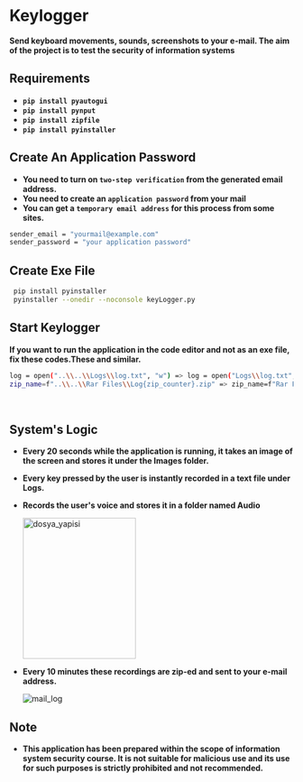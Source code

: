 # Keylogger
**Send keyboard movements, sounds, screenshots to your e-mail. The aim of the project is to test the security of information systems**


## Requirements
* **`pip install pyautogui`**<br/>
* **`pip install pynput`**<br/>
* **`pip install zipfile`**
* **`pip install pyinstaller`**



## Create An Application Password
* **You need to turn on `two-step verification` from the generated email address.**
* **You need to create an `application password` from your mail**
* **You can get a `temporary email address` for this process from some sites.**

```bash
sender_email = "yourmail@example.com"
sender_password = "your application password"
```

  
## Create Exe File

```bash
 pip install pyinstaller
 pyinstaller --onedir --noconsole keyLogger.py
```


## Start Keylogger
**If you want to run the application in the code editor and not as an exe file, fix these codes.These and similar.**

```bash
log = open("..\\..\\Logs\\log.txt", "w") => log = open("Logs\\log.txt", "w")
zip_name=f"..\\..\\Rar Files\\Log{zip_counter}.zip" => zip_name=f"Rar Files\\Log{zip_counter}.zip"
```

<br>

## System's Logic
* **Every 20 seconds while the application is running, it takes an image of the screen and stores it under the Images folder.**
* **Every key pressed by the user is instantly recorded in a text file under Logs.**
* **Records the user's voice and stores it in a folder named Audio**
  
  <img src="https://github.com/Efe-Eroglu/Keylogger/assets/95614657/c61365ad-65f0-4a29-9c7c-ed5c91514654" width="200" height="250" alt="dosya_yapisi" align="center">


* **Every 10 minutes these recordings are zip-ed and sent to your e-mail address.**

     <img src="https://github.com/Efe-Eroglu/Keylogger/assets/95614657/209be968-9e21-4a49-9222-ed4b0c091ffa" alt="mail_log">

## Note
* **This application has been prepared within the scope of information system security course. It is not suitable for malicious use and its use for such purposes is strictly prohibited and not recommended.**
